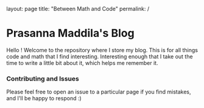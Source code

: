 layout: page
title: "Between Math and Code"
permalink: /

# Prasanna Maddila's Blog

Hello ! Welcome to the repository where I store my blog. This is for all things code and math that I find interesting. Interesting enough that I take out the time to write a little bit about it, which helps me remember it. 


### Contributing and Issues

Please feel free to open an issue to a particular page if you find mistakes, and I'll be happy to respond :)
